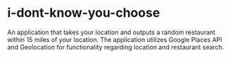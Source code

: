 # i-dont-know-you-choose
An application that takes your location and outputs a random restaurant within 15 miles of your location. The application utilizes Google Places API and Geolocation for functionality 
regarding location and restaurant search.
